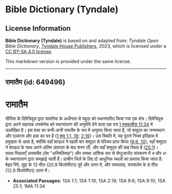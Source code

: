 # Bible Dictionary (Tyndale)

## License Information

**Bible Dictionary (Tyndale)** is based on and adapted from: _Tyndale Open Bible Dictionary_, [Tyndale House Publishers](https://tyndaleopenresources.com/), 2023, which is licensed under a [CC BY-SA 4.0 license](https://creativecommons.org/licenses/by-sa/4.0/legalcode.en).

This markdown version is provided under the same license.



--------------------------------

## रामातैम (id: 649496)

**रामातैम**
===========

सीरिया के दिमेत्रियुस द्वारा सामरिया के अधीनता से यहूदा को स्थानांतरित किया गया एक क्षेत्र। दिमेत्रियुस द्वारा अपने सहायक लस्थेनेस को स्थानांतरण की अनुमति देने वाला एक पत्र [1 मक्काबीस 11:34](https://ref.ly/1Macc11:34) में उल्लेखित है। इस शब्द का कभी\-कभी रामातैम के रूप में अनुवाद किया जाता है, जो शमूएल का जन्मस्थान और एल्काना और हन्ना का घर है ([1 शमू 1:1, 19](https://ref.ly/1Sam1:1,1Sam1:19); [2:19](https://ref.ly/1Sam2:19))। उस स्थिति में, यह पुराने नियम इतिहास में प्रमुखता से आता है, क्योंकि वहाँ शाऊल ने पहली बार शमूएल से परिचय प्राप्त किया ([9:6, 10](https://ref.ly/1Sam9:6,1Sam9:10)), वहाँ शमूएल ने शाऊल के साथ अपने अंतिम अंतराल के बाद शरण ली, और वहाँ शमूएल की कब्र स्थित है ([25:1](https://ref.ly/1Sam25:1))। पाठ्य भिन्नताएँ अरमाथैम (तेव "अरिमतियाह") और रामथा आंशिक रूप से सेप्टुआजेंट संस्करण में *म* और *थ* के स्थानांतरण द्वारा समझाई जाती हैं। प्राचीन जिले के लिए दो आधुनिक स्थलों का प्रस्ताव किया जाता है: बेइत रिमे, लुद्दा के 13 मील (20\.9 किलोमीटर) पूर्व और उत्तर में, और रामल्लाह, यरूशलेम के 8 मील (12\.9 किलोमीटर) उत्तर में।

* **Associated Passages:** 1SA 1:1; 1SA 1:19; 1SA 2:19; 1SA 9:6; 1SA 9:10; 1SA 25:1; 1MA 11:34

